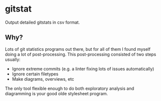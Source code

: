 # gitstat

Output detailed gitstats in csv format.

## Why?

Lots of git statistics programs out there, but for all of them I found myself doing a lot of post-processing. This post-processing consisted of two steps usually:

- Ignore extreme commits (e.g. a linter fixing lots of issues automatically)
- Ignore certain filetypes
- Make diagrams, overviews, etc

The only tool flexible enough to do both exploratory analysis and diagramming is your good olde stylesheet program.

 
